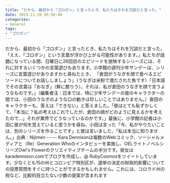 ```yaml
---
title: "だから、最初から「ゴロポン」と言ったとき、私たちはそれを冗談だと言った。"
date: 2019-11-28 05:58:40
categories:
- General
tags:
- "ゴロポン"
---
```


だから、最初から「ゴロポン」と言ったとき、私たちはそれを冗談だと言った。 「ええ、「ゴロポン」という言葉が浮かび上がる可能性があります。」私たちが話題になっている間、日曜日に26回目のエピソードを放映するシリーズには、それに対するいくつかの言葉遊びもあります。小学館の週刊少年サンデーは、シリーズに言葉遊びがありますかと尋ねたとき、 「倉田がうなぎを顔で食べるエピソードについてお話ししましょう」（うなぎは米粉で満たされた魚です）「日本語でその言葉は「おなぎ」（鮮に膝りう）。それは、私が倉田のうなぎを顔で言うようなものです。」（編集者注：日本では、特に少年サンデーの彼のキャラクターの間では、小田のうなぎのような口の動きは珍しいことではありません。）倉田のキャラクターも、答えは「できない」と答えました。「彼はとても恥ずかしくて、「本当に？私の考えはこれでしたが、倉田の顔がどのように見えるかを考えたので...」それが業界でどうなっているのかです。」最後に、小学館の記者は小田に彼が何を覚えていると思うかを尋ね、小田は言った「今、私がやりたいことは、別のシリーズを作ることです」と彼は言いました、「私は本当に知りません。」出典：Nijimen ----- Kara Dennisonは複数のWebコミック、ソーシャルメディアと（Re）Generation Whoのインタビューを実施し、OELライトノベルシリーズOwl&#39;s Flowerのクリエイティブチームの半分です。彼女はkaradennison.comでブログを作成し、@ RubyCosmosをツイートしています。少なくとも15の州とコロンビア特別区が、選挙の決定の財政的影響についての投票質問をすぐに持つことができるかもしれません。これには、コロラド州の税など、比較的目立たない少数の提案が含まれます
